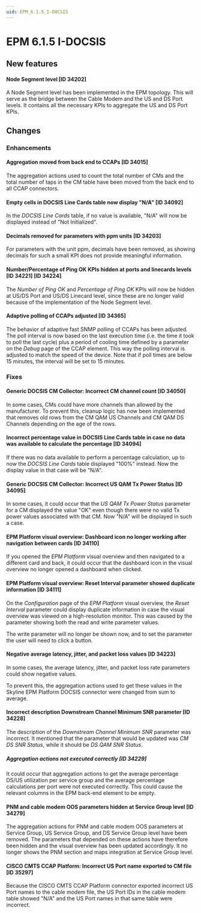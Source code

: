 ```yaml
---
uid: EPM_6.1.5_I-DOCSIS
---
```


# EPM 6.1.5 I-DOCSIS

## New features

#### Node Segment level [ID 34202]

A Node Segment level has been implemented in the EPM topology. This will serve as the bridge between the Cable Modem and the US and DS Port levels. It contains all the necessary KPIs to aggregate the US and DS Port KPIs.

## Changes

### Enhancements

#### Aggregation moved from back end to CCAPs [ID 34015]

The aggregation actions used to count the total number of CMs and the total number of taps in the CM table have been moved from the back end to all CCAP connectors.

#### Empty cells in DOCSIS Line Cards table now display "N/A" [ID 34092]

In the *DOCSIS Line Cards* table, if no value is available, "N/A" will now be displayed instead of "Not Initialized".

#### Decimals removed for parameters with ppm units [ID 34203]

For parameters with the unit ppm, decimals have been removed, as showing decimals for such a small KPI does not provide meaningful information.

#### Number/Percentage of Ping OK KPIs hidden at ports and linecards levels [ID 34221] [ID 34224]

The *Number of Ping OK* and *Percentage of Ping OK* KPIs will now be hidden at US/DS Port and US/DS Linecard level, since these are no longer valid because of the implementation of the Node Segment level.

#### Adaptive polling of CCAPs adjusted [ID 34365]

The behavior of adaptive fast SNMP polling of CCAPs has been adjusted. The poll interval is now based on the last execution time (i.e. the time it took to poll the last cycle) plus a period of cooling time defined by a parameter on the *Debug* page of the CCAP element. This way the polling interval is adjusted to match the speed of the device. Note that if poll times are below 15 minutes, the interval will be set to 15 minutes.

### Fixes

#### Generic DOCSIS CM Collector: Incorrect CM channel count [ID 34050]

In some cases, CMs could have more channels than allowed by the manufacturer. To prevent this, cleanup logic has now been implemented that removes old rows from the CM QAM US Channels and CM QAM DS Channels depending on the age of the rows.

#### Incorrect percentage value in DOCSIS Line Cards table in case no data was available to calculate the percentage [ID 34094]

If there was no data available to perform a percentage calculation, up to now the *DOCSIS Line Cards* table displayed "100%" instead. Now the display value in that case will be "N/A".

#### Generic DOCSIS CM Collector: Incorrect US QAM Tx Power Status [ID 34095]

In some cases, it could occur that the *US QAM Tx Power Status* parameter for a CM displayed the value "OK" even though there were no valid Tx power values associated with that CM. Now "N/A" will be displayed in such a case.

#### EPM Platform visual overview: Dashboard icon no longer working after navigation between cards [ID 34110]

If you opened the *EPM Platform* visual overview and then navigated to a different card and back, it could occur that the dashboard icon in the visual overview no longer opened a dashboard when clicked.

#### EPM Platform visual overview: Reset Interval parameter showed duplicate information [ID 34111]

On the *Configuration* page of the *EPM Platform* visual overview, the *Reset Interval* parameter could display duplicate information in case the visual overview was viewed on a high-resolution monitor. This was caused by the parameter showing both the read and write parameter values.

The write parameter will no longer be shown now, and to set the parameter the user will need to click a button.

#### Negative average latency, jitter, and packet loss values [ID 34223]

In some cases, the average latency, jitter, and packet loss rate parameters could show negative values.

To prevent this, the aggregation actions used to get these values in the Skyline EPM Platform DOCSIS connector were changed from sum to average.

#### Incorrect description Downstream Channel Minimum SNR parameter [ID 34228]

The description of the *Downstream Channel Minimum SNR* parameter was incorrect. It mentioned that the parameter that would be updated was *CM DS SNR Status*, while it should be *DS QAM SNR Status*.

##### Aggregation actions not executed correctly [ID 34229]

It could occur that aggregation actions to get the average percentage DS/US utilization per service group and the average percentage calculations per port were not executed correctly. This could cause the relevant columns in the EPM back-end element to be empty.

#### PNM and cable modem OOS parameters hidden at Service Group level [ID 34279]

The aggregation actions for PNM and cable modem OOS parameters at Service Group, US Service Group, and DS Service Group level have been removed. The parameters that depended on these actions have therefore been hidden and the visual overview has been updated accordingly. It no longer shows the PNM section and maps integration at Service Group level.

#### CISCO CMTS CCAP Platform: Incorrect US Port name exported to CM file [ID 35297]

Because the CISCO CMTS CCAP Platform connector exported incorrect US Port names to the cable modem file, the US Port IDs in the cable modem table showed "N/A" and the US Port names in that same table were incorrect.
